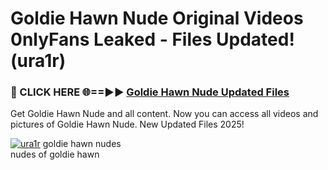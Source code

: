 # Goldie Hawn Nude Original Videos 0nlyFans Leaked - Files Updated! (ura1r)

<h3>🔴 CLICK HERE 🌐==►► <a href="https://tinyurl.com/4mcuefdz" rel="nofollow">Goldie Hawn Nude Updated Files</a></h3>

Get Goldie Hawn Nude and all content. Now you can access all videos and pictures of Goldie Hawn Nude. New Updated Files 2025!

[![ura1r](https://i.imgur.com/StAQSOY.gif)](https://tinyurl.com/4mcuefdz)
goldie hawn nudes<br>
nudes of goldie hawn